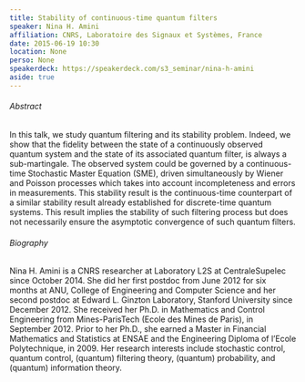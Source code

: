 ```yaml
---
title: Stability of continuous-time quantum filters
speaker: Nina H. Amini
affiliation: CNRS, Laboratoire des Signaux et Systèmes, France
date: 2015-06-19 10:30
location: None
perso: None
speakerdeck: https://speakerdeck.com/s3_seminar/nina-h-amini
aside: true
---
```


###### Abstract
In this talk, we study quantum filtering and its stability problem.
Indeed, we show that the fidelity between the state of a continuously
observed quantum system and the state of its associated quantum
filter, is always a sub-martingale. The observed system could be
governed by a continuous-time Stochastic Master Equation (SME), driven
simultaneously by Wiener and Poisson processes which takes into
account incompleteness and errors in measurements. This stability
result is the continuous-time counterpart of a similar stability
result already established for discrete-time quantum systems. This
result implies the stability of such filtering process but does not
necessarily ensure the asymptotic convergence of such quantum filters.

###### Biography
Nina H. Amini is a CNRS researcher at Laboratory L2S at
CentraleSupelec since October 2014. She did her first postdoc from
June 2012 for six months at ANU, College of Engineering and Computer
Science and her second postdoc at Edward L. Ginzton Laboratory,
Stanford University since December 2012. She received her Ph.D. in
Mathematics and Control Engineering from Mines-ParisTech (Ecole des
Mines de Paris), in September 2012. Prior to her Ph.D., she earned a
Master in Financial Mathematics and Statistics at ENSAE and the
Engineering Diploma of l’Ecole Polytechnique, in 2009. Her research
interests include stochastic control, quantum control, (quantum)
filtering theory, (quantum) probability, and (quantum) information
theory.